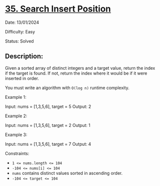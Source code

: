 # [35\. Search Insert Position](https://leetcode.com/problems/search-insert-position/)

Date: 13/01/2024

Difficulty: Easy

Status: Solved

## Description:

Given a sorted array of distinct integers and a target value, return the index if the target is found. If not, return the index where it would be if it were inserted in order.

You must write an algorithm with `O(log n)` runtime complexity.

Example 1:

Input: nums = [1,3,5,6], target = 5
Output: 2

Example 2:

Input: nums = [1,3,5,6], target = 2
Output: 1

Example 3:

Input: nums = [1,3,5,6], target = 7
Output: 4

Constraints:

-   `1 <= nums.length <= 104`
-   `-104 <= nums[i] <= 104`
-   `nums` contains distinct values sorted in ascending order.
-   `-104 <= target <= 104`